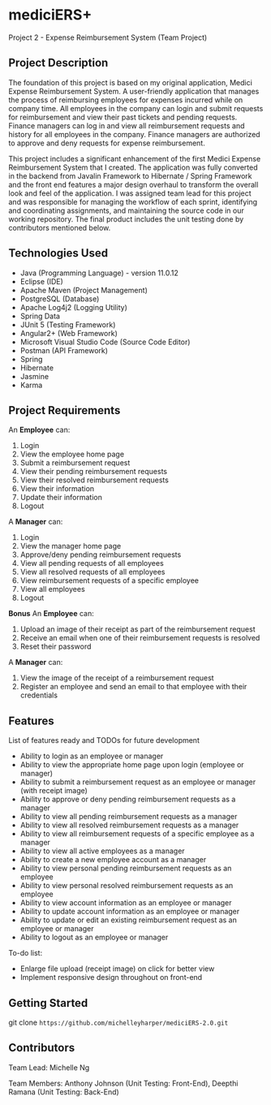 # mediciERS+

Project 2 - Expense Reimbursement System (Team Project)

Project Description
-----
The foundation of this project is based on my original application, Medici Expense Reimbursement System. A user-friendly application that manages the process of reimbursing employees for expenses incurred while on company time. All employees in the company can login and submit requests for reimbursement and view their past tickets and pending requests. Finance managers can log in and view all reimbursement requests and history for all employees in the company. Finance managers are authorized to approve and deny requests for expense reimbursement.

This project includes a significant enhancement of the first Medici Expense Reimbursement System that I created. The application was fully converted in the backend from Javalin Framework to Hibernate / Spring Framework and the front end features a major design overhaul to transform the overall look and feel of the application. I was assigned team lead for this project and was responsible for managing the workflow of each sprint, identifying and coordinating assignments, and maintaining the source code in our working repository. The final product includes the unit testing done by contributors mentioned below. 

Technologies Used
-----
* Java (Programming Language) - version 11.0.12
* Eclipse (IDE)
* Apache Maven (Project Management)
* PostgreSQL (Database)
* Apache Log4j2 (Logging Utility)
* Spring Data
* JUnit 5 (Testing Framework)
* Angular2+ (Web Framework)
* Microsoft Visual Studio Code (Source Code Editor)
* Postman (API Framework)
* Spring
* Hibernate
* Jasmine
* Karma

Project Requirements
-----
An **Employee** can:
1. Login
2. View the employee home page
3. Submit a reimbursement request
4. View their pending reimbursement requests
5. View their resolved reimbursement requests
6. View their information
7. Update their information
8. Logout

A **Manager** can:
1. Login
2. View the manager home page
3. Approve/deny pending reimbursement requests
4. View all pending requests of all employees
5. View all resolved requests of all employees
6. View reimbursement requests of a specific employee
7. View all employees
8. Logout

**Bonus**
An **Employee** can:
1. Upload an image of their receipt as part of the reimbursement request
2. Receive an email when one of their reimbursement requests is resolved
3. Reset their password

A **Manager** can:
1. View the image of the receipt of a reimbursement request
2. Register an employee and send an email to that employee with their credentials

Features
-----
List of features ready and TODOs for future development
* Ability to login as an employee or manager
* Ability to view the appropriate home page upon login (employee or manager)
* Ability to submit a reimbursement request as an employee or manager (with receipt image)
* Ability to approve or deny pending reimbursement requests as a manager
* Ability to view all pending reimbursement requests as a manager
* Ability to view all resolved reimbursement requests as a manager
* Ability to view all reimbursement requests of a specific employee as a manager
* Ability to view all active employees as a manager
* Ability to create a new employee account as a manager
* Ability to view personal pending reimbursement requests as an employee
* Ability to view personal resolved reimbursement requests as an employee
* Ability to view account information as an employee or manager
* Ability to update account information as an employee or manager
* Ability to update or edit an existing reimbursement request as an employee or manager
* Ability to logout as an employee or manager

To-do list:
* Enlarge file upload (receipt image) on click for better view
* Implement responsive design throughout on front-end

Getting Started
-----
git clone `https://github.com/michelleyharper/mediciERS-2.0.git`

Contributors
-----
Team Lead: 
Michelle Ng

Team Members: 
Anthony Johnson (Unit Testing: Front-End),
Deepthi Ramana (Unit Testing: Back-End)
